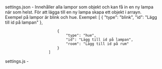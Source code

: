 settings.json - Innehåller alla lampor som objekt och kan få in en ny lampa när som helst.
                För att lägga till en ny lampa skapa ett objekt i arrayn. Exempel på lampor är
                blink och hue.
                Exempel:
                        [
                            {
                                "type": "blink",
                                "id": "Lägg till id på lampan"
                            },

                            {
                                "type": "hue",
                                "id": "Lägg till id på lampan",
                                "room": "Lägg till id på rum"
                            }
                        ]

settings.js -
